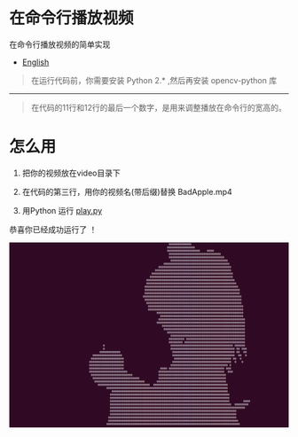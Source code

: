 # 在命令行播放视频
在命令行播放视频的简单实现

* [English](./readme.md)

> 在运行代码前，你需要安装 Python 2.* ,然后再安装 opencv-python 库
-------------
> 在代码的11行和12行的最后一个数字，是用来调整播放在命令行的宽高的。

# 怎么用 

1. 把你的视频放在video目录下

2. 在代码的第三行，用你的视频名(带后缀)替换 BadApple.mp4

2. 用Python 运行 [play.py](./play.py)

恭喜你已经成功运行了 ！

![avator](./BadApple.png)